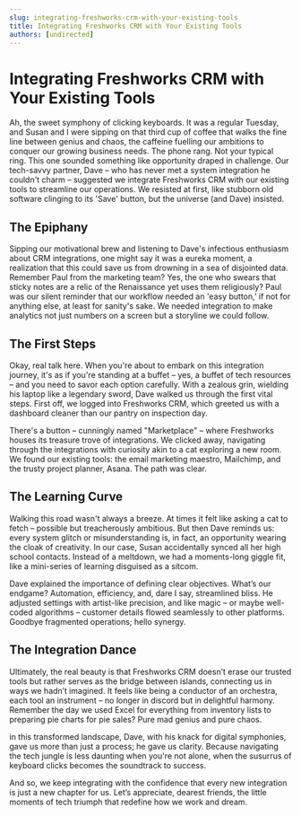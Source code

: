 ```yaml
---
slug: integrating-freshworks-crm-with-your-existing-tools
title: Integrating Freshworks CRM with Your Existing Tools
authors: [undirected]
---
```



# Integrating Freshworks CRM with Your Existing Tools

Ah, the sweet symphony of clicking keyboards. It was a regular Tuesday, and Susan and I were sipping on that third cup of coffee that walks the fine line between genius and chaos, the caffeine fuelling our ambitions to conquer our growing business needs. The phone rang. Not your typical ring. This one sounded something like opportunity draped in challenge. Our tech-savvy partner, Dave – who has never met a system integration he couldn't charm – suggested we integrate Freshworks CRM with our existing tools to streamline our operations. We resisted at first, like stubborn old software clinging to its 'Save' button, but the universe (and Dave) insisted.

## The Epiphany

Sipping our motivational brew and listening to Dave's infectious enthusiasm about CRM integrations, one might say it was a eureka moment, a realization that this could save us from drowning in a sea of disjointed data. Remember Paul from the marketing team? Yes, the one who swears that sticky notes are a relic of the Renaissance yet uses them religiously? Paul was our silent reminder that our workflow needed an 'easy button,' if not for anything else, at least for sanity's sake. We needed integration to make analytics not just numbers on a screen but a storyline we could follow.

## The First Steps

Okay, real talk here. When you're about to embark on this integration journey, it's as if you're standing at a buffet – yes, a buffet of tech resources – and you need to savor each option carefully. With a zealous grin, wielding his laptop like a legendary sword, Dave walked us through the first vital steps. First off, we logged into Freshworks CRM, which greeted us with a dashboard cleaner than our pantry on inspection day.

There's a button – cunningly named "Marketplace" – where Freshworks houses its treasure trove of integrations. We clicked away, navigating through the integrations with curiosity akin to a cat exploring a new room. We found our existing tools: the email marketing maestro, Mailchimp, and the trusty project planner, Asana. The path was clear.

## The Learning Curve

Walking this road wasn't always a breeze. At times it felt like asking a cat to fetch – possible but treacherously ambitious. But then Dave reminds us: every system glitch or misunderstanding is, in fact, an opportunity wearing the cloak of creativity. In our case, Susan accidentally synced all her high school contacts. Instead of a meltdown, we had a moments-long giggle fit, like a mini-series of learning disguised as a sitcom.

Dave explained the importance of defining clear objectives. What’s our endgame? Automation, efficiency, and, dare I say, streamlined bliss. He adjusted settings with artist-like precision, and like magic – or maybe well-coded algorithms – customer details flowed seamlessly to other platforms. Goodbye fragmented operations; hello synergy.

## The Integration Dance

Ultimately, the real beauty is that Freshworks CRM doesn’t erase our trusted tools but rather serves as the bridge between islands, connecting us in ways we hadn’t imagined. It feels like being a conductor of an orchestra, each tool an instrument – no longer in discord but in delightful harmony. Remember the day we used Excel for everything from inventory lists to preparing pie charts for pie sales? Pure mad genius and pure chaos.

in this transformed landscape, Dave, with his knack for digital symphonies, gave us more than just a process; he gave us clarity. Because navigating the tech jungle is less daunting when you're not alone, when the susurrus of keyboard clicks becomes the soundtrack to success.

And so, we keep integrating with the confidence that every new integration is just a new chapter for us. Let’s appreciate, dearest friends, the little moments of tech triumph that redefine how we work and dream.

